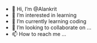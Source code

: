 - 👋 Hi, I’m @Alankrit
- 👀 I’m interested in learning 
- 🌱 I’m currently learning coding 
- 💞️ I’m looking to collaborate on ...
- 📫 How to reach me ...

<!---
Alankrit63/Alankrit63 is a ✨ special ✨ repository because its `README.md` (this file) appears on your GitHub profile.
You can click the Preview link to take a look at your changes.
--->
